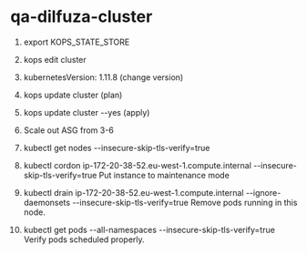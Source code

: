 # qa-dilfuza-cluster
1. export  KOPS_STATE_STORE


2. kops edit cluster


3. kubernetesVersion: 1.11.8  (change version) 



4. kops update cluster  (plan) 



5. kops update cluster --yes   (apply)



6. Scale out  ASG   from 3-6  



7. kubectl  get nodes --insecure-skip-tls-verify=true



8. kubectl  cordon ip-172-20-38-52.eu-west-1.compute.internal  --insecure-skip-tls-verify=true
     Put instance to maintenance mode 
     
     
     
     

9. kubectl  drain ip-172-20-38-52.eu-west-1.compute.internal   --ignore-daemonsets  --insecure-skip-tls-verify=true
     Remove pods running in this node. 
     
     
     

10. kubectl  get pods --all-namespaces  --insecure-skip-tls-verify=true
    Verify pods scheduled properly. 
